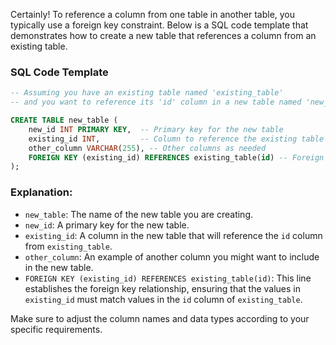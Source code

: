 Certainly! To reference a column from one table in another table, you typically use a foreign key constraint. Below is a SQL code template that demonstrates how to create a new table that references a column from an existing table.

### SQL Code Template

```sql
-- Assuming you have an existing table named 'existing_table'
-- and you want to reference its 'id' column in a new table named 'new_table'.

CREATE TABLE new_table (
    new_id INT PRIMARY KEY,  -- Primary key for the new table
    existing_id INT,         -- Column to reference the existing table
    other_column VARCHAR(255), -- Other columns as needed
    FOREIGN KEY (existing_id) REFERENCES existing_table(id) -- Foreign key constraint
);
```

### Explanation:
- `new_table`: The name of the new table you are creating.
- `new_id`: A primary key for the new table.
- `existing_id`: A column in the new table that will reference the `id` column from `existing_table`.
- `other_column`: An example of another column you might want to include in the new table.
- `FOREIGN KEY (existing_id) REFERENCES existing_table(id)`: This line establishes the foreign key relationship, ensuring that the values in `existing_id` must match values in the `id` column of `existing_table`.

Make sure to adjust the column names and data types according to your specific requirements.